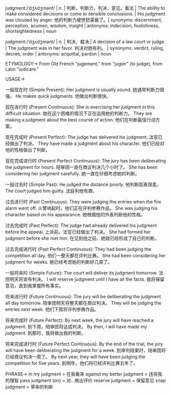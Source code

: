 judgment:/ˈdʒʌdʒmənt/ | n. | 判断，判断力，判决，意见，看法 |  The ability to make considered decisions or come to sensible conclusions. |  His judgment was clouded by anger. 他的判断力被愤怒蒙蔽了。| synonyms: discernment, perception, acumen, wisdom, insight | antonyms: indecision, foolishness, shortsightedness | noun

judgment:/ˈdʒʌdʒmənt/ | n. | 判决，裁决 | A decision of a law court or judge. | The judgment was in her favor. 判决对她有利。 | synonyms: verdict, ruling, decree, order | antonyms: acquittal, pardon | noun


ETYMOLOGY->
From Old French "jugement," from "jugier" (to judge), from Latin "iudicare."

USAGE->

一般现在时 (Simple Present):
Her judgment is usually sound. 她通常判断力很强。
He makes quick judgments. 他做出判断很快。

现在进行时 (Present Continuous):
She is exercising her judgment in this difficult situation.  她在这个困难的情况下正在运用她的判断力。
They are making a judgment about the best course of action. 他们在判断最佳行动方案。

现在完成时 (Present Perfect):
The judge has delivered his judgment. 法官已经做出了判决。
They have made a judgment about his character. 他们已经对他的性格做出了判断。

现在完成进行时 (Present Perfect Continuous):
The jury has been deliberating the judgment for hours. 陪审团一直在商议判决几个小时了。
She has been considering her judgment carefully. 她一直在仔细考虑她的判断。

一般过去时 (Simple Past):
He judged the distance poorly. 他判断距离很差。
The court judged him guilty. 法庭判他有罪。

过去进行时 (Past Continuous):
They were judging the entries when the fire alarm went off. 火警响起时，他们正在评判参赛作品。
She was judging his character based on his appearance. 她根据他的外表判断他的性格。

过去完成时 (Past Perfect):
The judge had already delivered his judgment before the appeal. 上诉前，法官已经做出了判决。
She had formed her judgment before she met him. 在见到他之前，她就已经形成了自己的判断。

过去完成进行时 (Past Perfect Continuous):
They had been judging the competition all day. 他们一整天都在评判比赛。
She had been considering her judgment for weeks. 她已经考虑她的判断好几周了。

一般将来时 (Simple Future):
The court will deliver its judgment tomorrow. 法院明天将宣布判决。
I will reserve judgment until I have all the facts. 我将保留意见，直到我掌握所有事实。

将来进行时 (Future Continuous):
The jury will be deliberating the judgment all day tomorrow. 陪审团明天将整天都在商议判决。
They will be judging the entries next week. 他们下周将评判参赛作品。

将来完成时 (Future Perfect):
By next week, the jury will have reached a judgment. 到下周，陪审团将达成判决。
By then, I will have made my judgment. 到那时，我将做出我的判断。


将来完成进行时 (Future Perfect Continuous):
By the end of the trial, the jury will have been deliberating the judgment for a week. 到审判结束时，陪审团将已经商议判决一周了。
By next year, they will have been judging the competition for five years. 到明年，他们将已经评判比赛五年了。

PHRASE->
in my judgment = 在我看来
against my better judgment = 违背我的理智
pass judgment (on) =  对...做出评价
reserve judgment = 保留意见
snap judgment =  草率的判断
